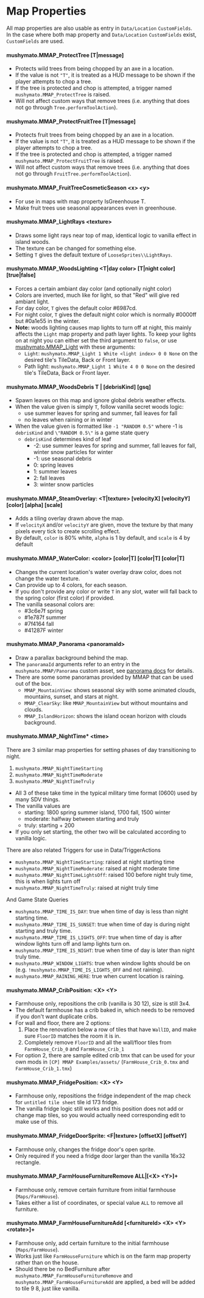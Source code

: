# Map Properties

All map properties are also usable as entry in `Data/Location` `CustomFields`. In the case where both map property and `Data/Location` `CustomFields` exist, `CustomFields` are used.

#### mushymato.MMAP_ProtectTree [T|message]

- Protects wild trees from being chopped by an axe in a location.
- If the value is not `"T"`, it is treated as a HUD message to be shown if the player attempts to chop a tree.
- If the tree is protected and chop is attempted, a trigger named `mushymato.MMAP_ProtectTree` is raised.
- Will not affect custom ways that remove trees (i.e. anything that does not go through `Tree.performToolAction`).

#### mushymato.MMAP_ProtectFruitTree [T|message]

- Protects fruit trees from being chopped by an axe in a location.
- If the value is not `"T"`, it is treated as a HUD message to be shown if the player attempts to chop a tree.
- If the tree is protected and chop is attempted, a trigger named `mushymato.MMAP_ProtectFruitTree` is raised.
- Will not affect custom ways that remove trees (i.e. anything that does not go through `FruitTree.performToolAction`).

#### mushymato.MMAP_FruitTreeCosmeticSeason \<x\> \<y\>

- For use in maps with map property IsGreenhouse T.
- Make fruit trees use seasonal appearances even in greenhouse.

#### mushymato.MMAP_LightRays \<texture\>

- Draws some light rays near top of map, identical logic to vanilla effect in island woods.
- The texture can be changed for something else.
- Setting `T` gives the default texture of `LooseSprites\\LightRays`.

#### mushymato.MMAP_WoodsLighting \<T|day color\> [T|night color] [true|false]

- Forces a certain ambiant day color (and optionally night color)
- Colors are inverted, much like for light, so that "Red" will give red ambiant light.
- For day color, `T` gives the default color #6987cd.
- For night color, `T` gives the default night color which is normally #0000ff but #0a1e55 in the winter.
- **Note:** woods lighting causes map lights to turn off at night, this mainly affects the `Light` map property and path layer lights. To keep your lights on at night you can either set the third argument to `false`, or use [mushymato.MMAP_Light](#mushymato.MMAP_Light) with these arguments:
    - `Light`: `mushymato.MMAP_Light 1 White <light index> 0 0 None` on the desired tile's TileData, Back or Front layer.
    - Path light: `mushymato.MMAP_Light 1 White 4 0 0 None` on the desired tile's TileData, Back or Front layer.

#### mushymato.MMAP_WoodsDebris T | [debrisKind] [gsq]

- Spawn leaves on this map and ignore global debris weather effects.
- When the value given is simply `T`, follow vanilla secret woods logic:
    - use summer leaves for spring and summer, fall leaves for fall
    - no leaves when raining or in winter
- When the value given is formatted like `-1 "RANDOM 0.5"` where -1 is `debrisKind` and `\"RANDOM 0.5\"` is a game state query
    - `debrisKind` determines kind of leaf
        - -2: use summer leaves for spring and summer, fall leaves for fall, winter snow particles for winter
        - -1: use seasonal debris
        - 0: spring leaves
        - 1: summer leaves
        - 2: fall leaves
        - 3: winter snow particles


#### mushymato.MMAP_SteamOverlay: \<T|texture\> [velocityX] [velocityY] [color] [alpha] [scale]

- Adds a tiling overlay drawn above the map.
- If `velocityX` and/or `velocityY` are given, move the texture by that many pixels every tick to create scrolling effect.
- By default, `color` is 80% white, `alpha` is 1 by default, and `scale` is 4 by default

#### mushymato.MMAP_WaterColor: \<color\> [color|T] [color|T] [color|T]

- Changes the current location's water overlay draw color, does not change the water texture.
- Can provide up to 4 colors, for each season.
- If you don't provide any color or write `T` in any slot, water will fall back to the spring color (first color) if provided.
- The vanilla seasonal colors are:
    - #3c6e7f spring
    - #1e787f summer
    - #7f4164 fall
    - #41287F winter

#### mushymato.MMAP_Panorama \<panoramaId\>

- Draw a parallax background behind the map.
- The `panoramaId` arguments refer to an entry in the `mushymato.MMAP/Panorama` custom asset, see [panorama docs](docs/panorama.md) for details.
- There are some some panoramas provided by MMAP that can be used out of the box.
    - `MMAP_MountainView`: shows seasonal sky with some animated clouds, mountains, sunset, and stars at night.
    - `MMAP_ClearSky`: like `MMAP_MountainView` but without mountains and clouds.
    - `MMAP_IslandHorizon`: shows the island ocean horizon with clouds background.

#### mushymato.MMAP_NightTime* \<time\> <a name="mushymato.MMAP_NightTime"></a>

There are 3 similar map properties for setting phases of day transitioning to night.
1. `mushymato.MMAP_NightTimeStarting`
2. `mushymato.MMAP_NightTimeModerate`
3. `mushymato.MMAP_NightTimeTruly`

- All 3 of these take time in the typical military time format (0600) used by many SDV things.
- The vanilla values are
    - starting: 1800 spring summer island, 1700 fall, 1500 winter
    - moderate: halfway between starting and truly
    - truly: starting + 200
- If you only set starting, the other two will be calculated according to vanilla logic.

There are also related Triggers for use in Data/TriggerActions
- `mushymato.MMAP_NightTimeStarting`: raised at night starting time
- `mushymato.MMAP_NightTimeModerate`: raised at night moderate time
- `mushymato.MMAP_NightTimeLightsOff`: raised 100 before night truly time, this is when lights turn off
- `mushymato.MMAP_NightTimeTruly`: raised at night truly time

And Game State Queries
- `mushymato.MMAP_TIME_IS_DAY`: true when time of day is less than night starting time.
- `mushymato.MMAP_TIME_IS_SUNSET`: true when time of day is during night starting and truly time.
- `mushymato.MMAP_TIME_IS_LIGHTS_OFF`: true when time of day is after window lights turn off and lamp lights turn on.
- `mushymato.MMAP_TIME_IS_NIGHT`: true when time of day is later than night truly time.
- `mushymato.MMAP_WINDOW_LIGHTS`: true when window lights should be on (e.g. `!mushymato.MMAP_TIME_IS_LIGHTS_OFF` and not raining).
- `mushymato.MMAP_RAINING_HERE`: true when current location is raining.

#### mushymato.MMAP_CribPosition: \<X\> \<Y\>

- Farmhouse only, repositions the crib (vanilla is 30 12), size is still 3x4.
- The default farmhouse has a crib baked in, which needs to be removed if you don't want duplicate cribs.
- For wall and floor, there are 2 options:
    1. Place the renovation below a row of tiles that have `WallID`, and make sure `FloorID` matches the room it is in.
    2. Completely remove `FloorID` and all the wall/floor tiles from `FarmHouse_Crib_0` and `FarmHouse_Crib_1`
- For option 2, there are sample edited crib tmx that can be used for your own mods in `[CP] MMAP Examples/assets/` (`FarmHouse_Crib_0.tmx` and `FarmHouse_Crib_1.tmx`)

#### mushymato.MMAP_FridgePosition: \<X\> \<Y\>

- Farmhouse only, repositions the fridge independent of the map check for `untitled tile sheet` tile id 173 fridge.
- The vanilla fridge logic still works and this position does not add or change map tiles, so you would actually need corresponding edit to make use of this.

#### mushymato.MMAP_FridgeDoorSprite: \<F|texture\> [offsetX] [offsetY]

- Farmhouse only, changes the fridge door's open sprite.
- Only required if you need a fridge door larger than the vanilla 16x32 rectangle.

#### mushymato.MMAP_FarmHouseFurnitureRemove ALL|[\<X\> \<Y\>]+

- Farmhouse only, remove certain furniture from initial farmhouse (`Maps/FarmHouse`).
- Takes either a list of coordinates, or special value `ALL` to remove all furniture.

#### mushymato.MMAP_FarmHouseFurnitureAdd [\<furnitureId\> \<X\> \<Y\> \<rotate\>]+

- Farmhouse only, add certain furniture to the initial farmhouse (`Maps/FarmHouse`).
- Works just like `FarmHouseFurniture` which is on the farm map property rather than on the house.
- Should there be no BedFurniture after `mushymato.MMAP_FarmHouseFurnitureRemove` and `mushymato.MMAP_FarmHouseFurnitureAdd` are applied, a bed will be added to tile 9 8, just like vanilla.

